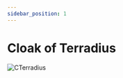 ```yaml
---
sidebar_position: 1
---
```


# Cloak of Terradius

![CTerradius](https://vwiki.valorserver.com/api/item/picture/cloak%20of%20terradius)
